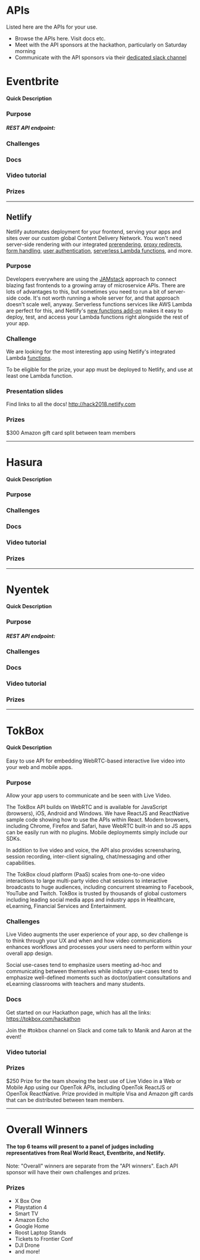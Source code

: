 # APIs
Listed here are the APIs for your use.
* Browse the APIs here. Visit docs etc.
* Meet with the API sponsors at the hackathon, particularly on Saturday morning
* Communicate with the API sponsors via their [dedicated slack channel](https://join.slack.com/t/hack-reactathon2018/shared_invite/enQtMzMyMTQyODIyODAzLTJkNzFkMjY5ZjJlMzgxNmUyM2U4YmU4NDVkZTU3MzVhYjFmZTVjMDgwY2Y1OTZiODk3YmVlNTllMTFjMGFiOTE)


# Eventbrite
#### Quick Description


### Purpose


##### REST API endpoint:


### Challenges


### Docs


### Video tutorial


### Prizes


***

## Netlify
Netlify automates deployment for your frontend, serving your apps and sites over our custom global Content Delivery Network. You won't need server-side rendering with our integrated [prerendering](https://www.netlify.com/docs/prerendering), [proxy redirects](https://www.netlify.com/docs/redirects), [form handling](https://www.netlify.com/docs/form-handling), [user authentication](https://www.netlify.com/docs/identity), [serverless Lambda functions](https://www.netlify.com/docs/functions), and more.

### Purpose
Developers everywhere are using the [JAMstack](https://www.quora.com/What-is-the-concept-behind-JAMstack) approach to connect blazing fast frontends to a growing array of microservice APIs. There are lots of advantages to this, but sometimes you need to run a bit of server-side code. It's not worth running a whole server for, and that approach doesn't scale well, anyway. Serverless functions services like AWS Lambda are perfect for this, and Netlify's [new functions add-on](https://www.netlify.com/blog/2018/03/20/netlifys-aws-lambda-functions-bring-the-backend-to-your-frontend-workflow/) makes it easy to deploy, test, and access your Lambda functions right alongside the rest of your app.

### Challenge
We are looking for the most interesting app using Netlify's integrated Lambda [functions](https://www.netlify.com/docs/functions).

To be eligible for the prize, your app must be deployed to Netlify, and use at least one Lambda function.

### Presentation slides
Find links to all the docs!
http://hack2018.netlify.com

### Prizes
$300 Amazon gift card split between team members

***


# Hasura
#### Quick Description


### Purpose



### Challenges


### Docs


### Video tutorial


### Prizes


***

# Nyentek
#### Quick Description


### Purpose


##### REST API endpoint:


### Challenges


### Docs


### Video tutorial


### Prizes


***

# TokBox
#### Quick Description

Easy to use API for embedding WebRTC-based interactive live video into your web and mobile apps. 

### Purpose

Allow your app users to communicate and be seen with Live Video.

The TokBox API builds on WebRTC and is available for JavaScript (browsers), iOS, Android and Windows. We have ReactJS and ReactNative sample code showing how to use the APIs within React. Modern browsers, including Chrome, Firefox and Safari, have WebRTC built-in and so JS apps can be easily run with no plugins. Mobile deploymemts simply include our SDKs.

In addition to live video and voice, the API also provides screensharing, session recording, inter-client signaling, chat/messaging and other capabilities.

The TokBox cloud platform (PaaS) scales from one-to-one video interactions to large multi-party video chat sessions to interactive broadcasts to huge audiences, including concurrent streaming to Facebook, YouTube and Twitch. TokBox is trusted by thousands of global customers including leading social media apps and industry apps in Healthcare, eLearning, Financial Services and Entertainment.

### Challenges

Live Video augments the user experience of your app, so dev challenge is to think through your UX and when and how video communications enhances workflows and processes your users need to perform within your overall app design.

Social use-cases tend to emphasize users meeting ad-hoc and communicating between themselves while industry use-cases tend to emphasize well-defined moments such as doctor/patient consultations and eLearning classrooms with teachers and many students.

### Docs

Get started on our Hackathon page, which has all the links: https://tokbox.com/hackathon

Join the #tokbox channel on Slack and come talk to Manik and Aaron at the event!

### Video tutorial

### Prizes

$250 Prize for the team showing the best use of Live Video in a Web or Mobile App using our OpenTok APIs, including OpenTok ReactJS or OpenTok ReactNative. Prize provided in multiple Visa and Amazon gift cards that can be distributed between team members.

***

# Overall Winners
#### The top 6 teams will present to a panel of judges including representatives from Real World React, Eventbrite, and Netlify.
Note: "Overall" winners are separate from the "API winners". Each API sponsor will have their own challenges and prizes.

### Prizes
* X Box One
* Playstation 4
* Smart TV
* Amazon Echo
* Google Home
* Roost Laptop Stands
* Tickets to Frontier Conf
* DJI Drone
* and more!
